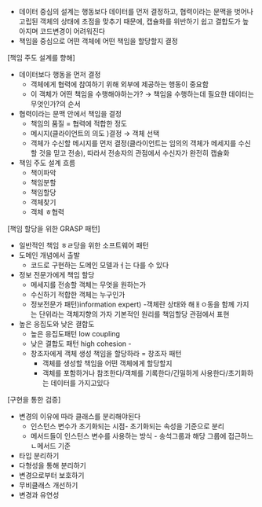 - 데이터 중심의 설계는 행동보다 데이터를 먼저 결정하고, 협력이라는 문맥을 벗어나 고립된 객체의 상태에 초점을 맞추기 때문에, 캡슐화를 위반하기 쉽고 결합도가 높아지며 코드변경이 어려워진다
- 책임을 중심으로 어떤 객체에 어떤 책임을 할당할지 결정

[책임 주도 설계를 향해]

- 데이터보다 행동을 먼저 결정
    - 객체에게 협력에 참여하기 위해 외부에 제공하는 행동이 중요함
    - 이 객체가 어떤 책임을 수행해야하는가? → 책임을 수행하는데 필요한 데이터는 무엇인가?의 순서
- 협력이라는 문맥 안에서 책임을 결정
    - 책임의 품질 = 협력에 적합한 정도
    - 메시지(클라이언트의 의도 )결정 → 객체 선택
    - 객체가 수신할 메시지를 먼저 결정(클라이언트는 임의의 객체가 메세지를 수신할 것을 믿고 전송), 따라서 전송자의 관점에서 수신자가 완전히 캡슐화
- 책임 주도 설계 흐름
    - 책이파악
    - 책임분할
    - 책임할당
    - 객체찾기
    - 객체 ㅎ협력

[책임 할당을 위한 GRASP 패턴]

- 일반적인 책임 ㅎㄹ당을 위한 소프트웨어 패턴
- 도메인 개념에서 출발
    - 코드로 구현하는 도메인 모델과ㅓ는 다를 수 있다
- 정보 전문가에게 책임 할당
    - 메세지를 전송할 객체는 무엇을 원하는가
    - 수신하기 적합한 객체는 누구인가
    - 정보전문가 패턴)information expert) -객체란 상태와 해ㅐㅇ동을 함께 가지는 단위라는 객체지향의 가자 기본적인 원리를 책임할당 관점에서 표현
- 높은 응집도와 낮은 결합도
    - 높은 응집도패턴 low coupling
    - 낮은 결합도 패턴 high cohesion -
    - 창조자에게 객체 생성 책임을 할당하라 = 창조자 패턴
        - 객체를 생성할 책임을 어떤 객체에게 할당할지
        - 객체를 포함하거나 참조한다/객체를 기록한다/긴밀하게 사용한다/초기화하는 데이터를 가지고있다

[구현을 통한 검증]

- 변경의 이유에 따라 클래스를 분리해야된다
    - 인스턴스 변수가 초기화되는 시점- 초기화되는 속성을 기준으로 분리
    - 메서드들이 인스턴스 변수를 사용하는 방식 - 송석그룹과 해당 그룹에 접근하느 ㄴ메서드 기준
- 타입 분리하기
- 다형성을 통해 분리하기
- 변경으로부터 보호하기
- 무비클래스 개선하기
- 변경과 유연성

